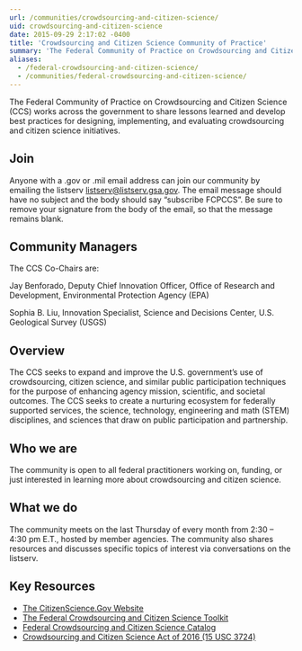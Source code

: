 ```yaml
---
url: /communities/crowdsourcing-and-citizen-science/
uid: crowdsourcing-and-citizen-science
date: 2015-09-29 2:17:02 -0400
title: 'Crowdsourcing and Citizen Science Community of Practice'
summary: 'The Federal Community of Practice on Crowdsourcing and Citizen Science (CCS) works across the government to share lessons learned and develop best practices for designing, implementing, and evaluating crowdsourcing and citizen science initiatives.'
aliases:
  - /federal-crowdsourcing-and-citizen-science/
  - /communities/federal-crowdsourcing-and-citizen-science/
---
```


The Federal Community of Practice on Crowdsourcing and Citizen Science (CCS) works across the government to share lessons learned and develop best practices for designing, implementing, and evaluating crowdsourcing and citizen science initiatives.

## Join

Anyone with a .gov or .mil email address can join our community by emailing the listserv [listserv@listserv.gsa.gov](mailto:listserv@listserv.gsa.gov?subject=&amp;body=subscribe%20FCPCCS). The email message should have no subject and the body should say “subscribe FCPCCS”.  Be sure to remove your signature from the body of the email, so that the message remains blank.

## Community Managers 

The CCS Co-Chairs are:

Jay Benforado, Deputy Chief Innovation Officer, Office of Research and Development, Environmental Protection Agency (EPA)

Sophia B. Liu, Innovation Specialist, Science and Decisions Center, U.S. Geological Survey  (USGS)

## Overview 
The CCS seeks to expand and improve the U.S. government’s use of crowdsourcing, citizen science, and similar public participation techniques for the purpose of enhancing agency mission, scientific, and societal outcomes. The CCS seeks to create a nurturing ecosystem for federally supported services, the science, technology, engineering and math (STEM) disciplines, and sciences that draw on public participation and partnership. 

## Who we are 
The community is open to all federal practitioners working on, funding, or just interested in learning more about crowdsourcing and citizen science.

## What we do
The community meets on the last Thursday of every month from 2:30 – 4:30 pm E.T., hosted by member agencies. The community also shares resources and discusses specific topics of interest via conversations on the listserv.

## Key Resources

*   [The CitizenScience.Gov Website](https://www.citizenscience.gov/)
*   [The Federal Crowdsourcing and Citizen Science Toolkit](https://crowdsourcing-toolkit.sites.usa.gov/)
*   [Federal Crowdsourcing and Citizen Science Catalog](https://ccsinventory.wilsoncenter.org/)
*   [Crowdsourcing and Citizen Science Act of 2016 (15 USC 3724)](http://uscode.house.gov/view.xhtml?req=granuleid:USC-prelim-title15-section3724&num=0&edition=prelim) 


